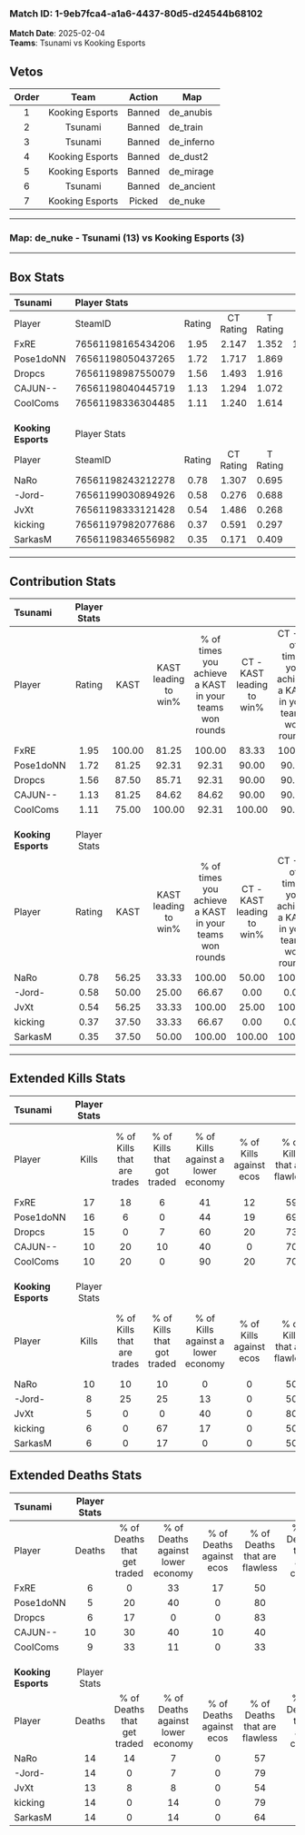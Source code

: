### Match ID: 1-9eb7fca4-a1a6-4437-80d5-d24544b68102  
**Match Date**: 2025-02-04  
**Teams**: Tsunami vs Kooking Esports  

## Vetos  

| Order | Team | Action | Map |
| :---: | :--: | :----: | --- |
| 1 | Kooking Esports | Banned | de_anubis |
| 2 | Tsunami | Banned | de_train |
| 3 | Tsunami | Banned | de_inferno |
| 4 | Kooking Esports | Banned | de_dust2 |
| 5 | Kooking Esports | Banned | de_mirage |
| 6 | Tsunami | Banned | de_ancient |
| 7 | Kooking Esports | Picked | de_nuke |

---  

### **Map**: de_nuke - Tsunami (13) vs Kooking Esports (3)  
---  

## Box Stats  

| **Tsunami**         | Player Stats      |        |           |          |        |       |       |         |        |      |     |
| :- | :- | :-: | :-: | :-: | :-: | :-: | :-: | :-: | :-: | :-: | :-: |
| Player              | SteamID           | Rating | CT Rating | T Rating |  KAST  |  ADR  | Kills | Assists | Deaths | K/D  | HS% |
| FxRE                | 76561198165434206 |  1.95  |   2.147   |  1.352   | 100.00 | 117.5 |  17   |   10    |   6    | 2.83 | 52  |
| Pose1doNN           | 76561198050437265 |  1.72  |   1.717   |  1.869   | 81.25  | 103.5 |  16   |    6    |   5    | 3.20 | 18  |
| Dropcs              | 76561198987550079 |  1.56  |   1.493   |  1.916   | 87.50  | 76.3  |  15   |    1    |   6    | 2.50 | 26  |
| CAJUN--             | 76561198040445719 |  1.13  |   1.294   |  1.072   | 81.25  | 76.8  |  10   |    4    |   10   | 1.00 | 60  |
| CooIComs            | 76561198336304485 |  1.11  |   1.240   |  1.614   | 75.00  | 74.1  |  10   |    4    |   9    | 1.11 | 40  |
|                     |                   |        |           |          |        |       |       |         |        |      |     |
|                     |                   |        |           |          |        |       |       |         |        |      |     |
|                     |                   |        |           |          |        |       |       |         |        |      |     |
| **Kooking Esports** | Player Stats      |        |           |          |        |       |       |         |        |      |     |
| Player              | SteamID           | Rating | CT Rating | T Rating |  KAST  |  ADR  | Kills | Assists | Deaths | K/D  | HS% |
| NaRo                | 76561198243212278 |  0.78  |   1.307   |  0.695   | 56.25  | 71.8  |  10   |    1    |   14   | 0.71 | 60  |
| -Jord-              | 76561199030894926 |  0.58  |   0.276   |  0.688   | 50.00  | 56.3  |   8   |    2    |   14   | 0.57 | 62  |
| JvXt                | 76561198333121428 |  0.54  |   1.486   |  0.268   | 56.25  | 58.1  |   5   |    7    |   13   | 0.38 | 20  |
| kicking             | 76561197982077686 |  0.37  |   0.591   |  0.297   | 37.50  | 51.6  |   6   |    2    |   14   | 0.43 | 50  |
| SarkasM             | 76561198346556982 |  0.35  |   0.171   |  0.409   | 37.50  | 46.6  |   6   |    1    |   14   | 0.43 | 50  |
---  

## Contribution Stats  

| **Tsunami**         | Player Stats |        |                      |                                                        |                           |                                                             |                          |                                                            |
| :- | :-: | :-: | :-: | :-: | :-: | :-: | :-: | :-: |
| Player              |    Rating    |  KAST  | KAST leading to win% | % of times you achieve a KAST in your teams won rounds | CT - KAST leading to win% | CT - % of times you achieve a KAST in your teams won rounds | T - KAST leading to win% | T - % of times you achieve a KAST in your teams won rounds |
| FxRE                |     1.95     | 100.00 |        81.25         |                         100.00                         |           83.33           |                           100.00                            |          75.00           |                           100.00                           |
| Pose1doNN           |     1.72     | 81.25  |        92.31         |                         92.31                          |           90.00           |                            90.00                            |          100.00          |                           100.00                           |
| Dropcs              |     1.56     | 87.50  |        85.71         |                         92.31                          |           90.00           |                            90.00                            |          75.00           |                           100.00                           |
| CAJUN--             |     1.13     | 81.25  |        84.62         |                         84.62                          |           90.00           |                            90.00                            |          66.67           |                           66.67                            |
| CooIComs            |     1.11     | 75.00  |        100.00        |                         92.31                          |          100.00           |                            90.00                            |          100.00          |                           100.00                           |
|                     |              |        |                      |                                                        |                           |                                                             |                          |                                                            |
|                     |              |        |                      |                                                        |                           |                                                             |                          |                                                            |
|                     |              |        |                      |                                                        |                           |                                                             |                          |                                                            |
| **Kooking Esports** | Player Stats |        |                      |                                                        |                           |                                                             |                          |                                                            |
| Player              |    Rating    |  KAST  | KAST leading to win% | % of times you achieve a KAST in your teams won rounds | CT - KAST leading to win% | CT - % of times you achieve a KAST in your teams won rounds | T - KAST leading to win% | T - % of times you achieve a KAST in your teams won rounds |
| NaRo                |     0.78     | 56.25  |        33.33         |                         100.00                         |           50.00           |                           100.00                            |          28.57           |                           100.00                           |
| -Jord-              |     0.58     | 50.00  |        25.00         |                         66.67                          |           0.00            |                            0.00                             |          33.33           |                           100.00                           |
| JvXt                |     0.54     | 56.25  |        33.33         |                         100.00                         |           25.00           |                           100.00                            |          40.00           |                           100.00                           |
| kicking             |     0.37     | 37.50  |        33.33         |                         66.67                          |           0.00            |                            0.00                             |          50.00           |                           100.00                           |
| SarkasM             |     0.35     | 37.50  |        50.00         |                         100.00                         |          100.00           |                           100.00                            |          40.00           |                           100.00                           |
---  

## Extended Kills Stats  

| **Tsunami**         | Player Stats |                            |                            |                                    |                         |                              |                                 |                                       |                    |           |
| :- | :-: | :-: | :-: | :-: | :-: | :-: | :-: | :-: | :-: | :-: |
| Player              |    Kills     | % of Kills that are trades | % of Kills that got traded | % of Kills against a lower economy | % of Kills against ecos | % of Kills that are flawless | % of Kills that are close duels | % of Kills that are assisted by flash | Pistol Round Kills | AWP Kills |
| FxRE                |      17      |             18             |             6              |                 41                 |           12            |              59              |                0                |                   0                   |         3          |     0     |
| Pose1doNN           |      16      |             6              |             0              |                 44                 |           19            |              69              |                6                |                   6                   |         2          |     3     |
| Dropcs              |      15      |             0              |             7              |                 60                 |           20            |              73              |                7                |                   0                   |         1          |     0     |
| CAJUN--             |      10      |             20             |             10             |                 40                 |            0            |              70              |                0                |                   0                   |         2          |     0     |
| CooIComs            |      10      |             20             |             0              |                 90                 |           20            |              70              |               10                |                   0                   |         0          |     0     |
|                     |              |                            |                            |                                    |                         |                              |                                 |                                       |                    |           |
|                     |              |                            |                            |                                    |                         |                              |                                 |                                       |                    |           |
|                     |              |                            |                            |                                    |                         |                              |                                 |                                       |                    |           |
| **Kooking Esports** | Player Stats |                            |                            |                                    |                         |                              |                                 |                                       |                    |           |
| Player              |    Kills     | % of Kills that are trades | % of Kills that got traded | % of Kills against a lower economy | % of Kills against ecos | % of Kills that are flawless | % of Kills that are close duels | % of Kills that are assisted by flash | Pistol Round Kills | AWP Kills |
| NaRo                |      10      |             10             |             10             |                 0                  |            0            |              50              |               20                |                  10                   |         4          |     0     |
| -Jord-              |      8       |             25             |             25             |                 13                 |            0            |              50              |                0                |                   0                   |         1          |     0     |
| JvXt                |      5       |             0              |             0              |                 40                 |            0            |              80              |               20                |                   0                   |         0          |     2     |
| kicking             |      6       |             0              |             67             |                 17                 |            0            |              50              |                0                |                   0                   |         1          |     0     |
| SarkasM             |      6       |             0              |             17             |                 0                  |            0            |              50              |               17                |                  17                   |         1          |     0     |
## Extended Deaths Stats  

| **Tsunami**         | Player Stats |                             |                                   |                          |                               |                            |                           |               |
| :- | :-: | :-: | :-: | :-: | :-: | :-: | :-: | :-: |
| Player              |    Deaths    | % of Deaths that get traded | % of Deaths against lower economy | % of Deaths against ecos | % of Deaths that are flawless | % of Deaths that are close | % of Deaths while blinded | Deaths to AWP |
| FxRE                |      6       |              0              |                33                 |            17            |              50               |             17             |             0             |       1       |
| Pose1doNN           |      5       |             20              |                40                 |            0             |              80               |             0              |             0             |       0       |
| Dropcs              |      6       |             17              |                 0                 |            0             |              83               |             0              |             0             |       1       |
| CAJUN--             |      10      |             30              |                40                 |            10            |              40               |             20             |            10             |       0       |
| CooIComs            |      9       |             33              |                11                 |            0             |              33               |             11             |            11             |       0       |
|                     |              |                             |                                   |                          |                               |                            |                           |               |
|                     |              |                             |                                   |                          |                               |                            |                           |               |
|                     |              |                             |                                   |                          |                               |                            |                           |               |
| **Kooking Esports** | Player Stats |                             |                                   |                          |                               |                            |                           |               |
| Player              |    Deaths    | % of Deaths that get traded | % of Deaths against lower economy | % of Deaths against ecos | % of Deaths that are flawless | % of Deaths that are close | % of Deaths while blinded | Deaths to AWP |
| NaRo                |      14      |             14              |                 7                 |            0             |              57               |             7              |             0             |       1       |
| -Jord-              |      14      |              0              |                 7                 |            0             |              79               |             0              |             0             |       2       |
| JvXt                |      13      |              8              |                 8                 |            0             |              54               |             8              |             8             |       0       |
| kicking             |      14      |              0              |                14                 |            0             |              79               |             7              |             0             |       0       |
| SarkasM             |      14      |              0              |                14                 |            0             |              64               |             0              |             0             |       0       |
